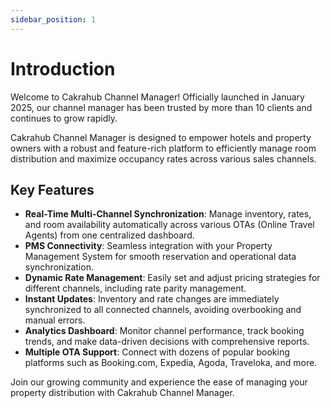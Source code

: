 ```yaml
---
sidebar_position: 1
---
```


# Introduction

Welcome to Cakrahub Channel Manager! Officially launched in January 2025, our channel manager has been trusted by more than 10 clients and continues to grow rapidly.

Cakrahub Channel Manager is designed to empower hotels and property owners with a robust and feature-rich platform to efficiently manage room distribution and maximize occupancy rates across various sales channels.

## Key Features

- **Real-Time Multi-Channel Synchronization**: Manage inventory, rates, and room availability automatically across various OTAs (Online Travel Agents) from one centralized dashboard.
- **PMS Connectivity**: Seamless integration with your Property Management System for smooth reservation and operational data synchronization.
- **Dynamic Rate Management**: Easily set and adjust pricing strategies for different channels, including rate parity management.
- **Instant Updates**: Inventory and rate changes are immediately synchronized to all connected channels, avoiding overbooking and manual errors.
- **Analytics Dashboard**: Monitor channel performance, track booking trends, and make data-driven decisions with comprehensive reports.
- **Multiple OTA Support**: Connect with dozens of popular booking platforms such as Booking.com, Expedia, Agoda, Traveloka, and more.

Join our growing community and experience the ease of managing your property distribution with Cakrahub Channel Manager.
